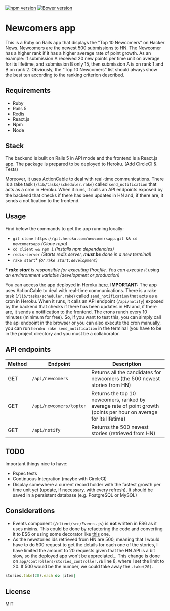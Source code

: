 [![npm version](https://badge.fury.io/js/react-action-cable-fixed.svg)](https://badge.fury.io/js/react-action-cable-fixed)
[![Bower version](https://badge.fury.io/bo/react-action-cable-fixed.svg)](https://badge.fury.io/bo/react-action-cable-fixed)

# Newcomers app

This is a Ruby on Rails app that displays the "Top 10 Newcomers" on Hacker News. Newcomers are the newest 500 submissions to HN. The Newcomer has a higher rank if it has a higher average rate of point growth. As an example: If submission A received 20 new points per time unit on average for its lifetime, and submission B only 15, then submission A is on rank 1 and B on rank 2. Obviously, the "Top 10 Newcomers" list should always show the best ten according to the ranking criterion described.

## Requirements
- Ruby
- Rails 5
- Redis
- React.js
- Npm
- Node

## Stack
The backend is built on Rails 5 in API mode and the frontend is a React.js app. The package is prepared to be deployed to Heroku. (Add CircleCI & Tests)

Moreover, it uses ActionCable to deal with real-time communications. There is a rake task (`/lib/tasks/scheduler.rake`) called `send_notification` that acts as a cron in Heroku. When it runs, it calls an API endpoints exposed by the backend that checks if there has been updates in HN and, if there are, it sends a notification to the frontend.

## Usage

Find below the commands to get the app running locally:

* `git clone https://git.heroku.com/newcomersapp.git && cd newcomersapp` *(Clone repo)*
* `cd client && npm i` *(Installs npm dependencies)*
* `redis-server` *(Starts redis server, **must be** done in a new terminal)*
* `rake start`* *(or `rake start:development`)*

\* ***rake start** is responsible for executing Procfile. You can execute it using an envinronment variable (development or production)*

You can access the app deployed in Heroku [here](https://newcomersapp.herokuapp.com/).
**IMPORTANT:** The app uses ActionCable to deal with real-time communications. There is a rake task (`/lib/tasks/scheduler.rake`) called `send_notification` that acts as a cron in Heroku. When it runs, it calls an API endpoint (`/api/notify`) exposed by the backend that checks if there has been updates in HN and, if there are, it sends a notification to the frontend. The crons runch every 10 minutes (minimum for free). 
So, if you want to test this, you can simply call the api endpoint in the browser or you can also execute the cron manually, you can run `heroku rake send_notification` in the terminal (you have to be in the project directory and you must be a collaborator.

## API endpoints

Method | Endpoint | Description
--- | --- | ---
GET | `/api/newcomers` | Returns all the candidates for newcomers (the 500 newest stories from HN)
GET | `/api/newcomers/topten` | Returns the top 10 newcomers, ranked by average rate of point growth (points per hour on average for its lifetime)
GET | `/api/notify` | Returns the 500 newest stories (retrieved from HN)

## TODO

Important things nice to have:
- Rspec tests
- Continuous Integration (maybe with CircleCI)
- Display somewhere a current record holder with the fastest growth per time unit yet (update, if necessary, with every refresh). It should be saved in a persistent database (e.g. PostgreSQL or MySQL) 

## Considerations
- Events component (`/client/src/Events.js`) is **not** written in ES6 as it uses mixins. This could be done by refactoring the code and converting it to ES6 or using some decorator like [this](https://www.npmjs.com/package/react-mixin-decorator) one.
- As the newstories ids retrieved from HN are 500, meaning that I would have to do 500 request to get the details for each one of the stories, I have limited the amount to 20 requests given that the HN API is a bit slow, so the deployed app won't be appreciated... This change is done on `app/controllers/stories_controller.rb` line 8, where I set the limit to 20. If 500 would be the number, we could take away the `.take(20)`.
```ruby
stories.take(20).each do |item|
```

## License

MIT
